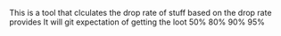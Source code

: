 This is a tool that clculates the drop rate of stuff based on the drop rate provides
It will git expectation of getting the loot
50%
80%
90%
95%
